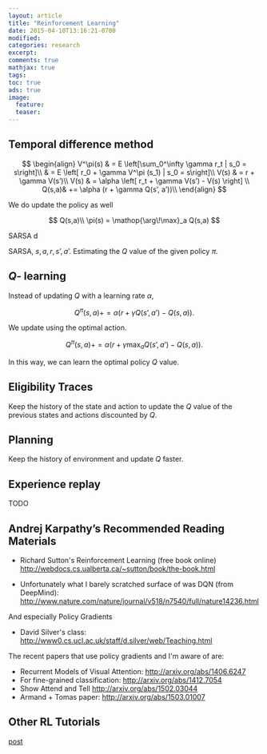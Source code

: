 ```yaml
---
layout: article
title: "Reinforcement Learning"
date: 2015-04-10T13:16:21-0700
modified:
categories: research
excerpt:
comments: true
mathjax: true
tags:
toc: true
ads: true
image:
  feature:
  teaser:
---
```



## Temporal difference method

$$
\begin{align}
V^\pi(s) & = E \left[\sum_0^\infty \gamma r_t | s_0 = s\right]\\
& = E \left[ r_0 + \gamma V^\pi (s_1) | s_0 = s\right]\\
V(s) & = r + \gamma V(s’)\\
V(s) & = \alpha \left[ r_t + \gamma V(s’) - V(s) \right] \\
Q(s,a)& += \alpha (r + \gamma Q(s’, a’))\\
\end{align}
$$

We do update the policy as well

$$
Q(s,a)\\
\pi(s) = \mathop{\arg\!\max}_a Q(s,a)
$$

SARSA d

SARSA, $s, a, r, s’, a’$.
Estimating the $Q$ value of the given  policy $\pi$.


## $Q$- learning

Instead of updating $Q$ with a learning rate $\alpha$,

$$
Q^\pi(s, a)  += \alpha (r + \gamma Q(s’, a’) -  Q(s,a)).
$$

We update using the optimal action.

$$
Q^\pi (s, a) += \alpha (r + \gamma \max_a Q(s’, a’) - Q(s,a)).
$$

In this way, we can learn the optimal policy $Q$ value.


## Eligibility Traces

Keep the history of the state and action to update the $Q$ value of the previous states and actions discounted by  $Q$. 

## Planning

Keep the history of environment and update $Q$ faster.

## Experience replay

TODO

## Andrej Karpathy’s Recommended Reading Materials

- Richard Sutton's Reinforcement Learning (free book online)
<http://webdocs.cs.ualberta.ca/~sutton/book/the-book.html>

- Unfortunately what I barely scratched surface of was DQN (from DeepMind):
<http://www.nature.com/nature/journal/v518/n7540/full/nature14236.html>

And especially Policy Gradients

- David Silver's class: <http://www0.cs.ucl.ac.uk/staff/d.silver/web/Teaching.html>

The recent papers that use policy gradients and I'm aware of are:

- Recurrent Models of Visual Attention: <http://arxiv.org/abs/1406.6247>
- For fine-grained classification: <http://arxiv.org/abs/1412.7054>
- Show Attend and Tell <http://arxiv.org/abs/1502.03044>
- Armand + Tomas paper: <http://arxiv.org/abs/1503.01007>


## Other RL Tutorials

[post](http://chrischoy.org/research/mdp-and-reinforcement-learning-tutorial-lectures)
